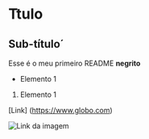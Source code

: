 # Ttulo
## Sub-título´

Esse é o meu primeiro README
**negrito**
- Elemento 1

1) Elemento 1

[Link] (https://www.globo.com)

![Link da imagem](https://img.freepik.com/vetores-premium/icone-de-linha-de-conceito-de-engenharia-de-dados-ilustracao-de-elemento-simples-projeto-de-simbolo-de-estrutura-de-topicos-de-conceito-de-engenharia-de-dados-pode-ser-usado-para-ui-ux-da-web-e-movel_159242-1867.jpg?w=740)